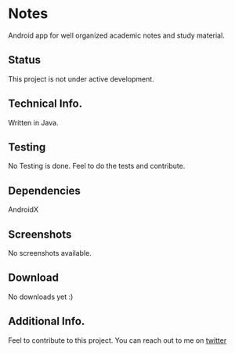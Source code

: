 # Notes

Android app for well organized academic notes and study material. 

## Status
This project is not under active development.

## Technical Info.
Written in Java.

## Testing
No Testing is done. Feel to do the tests and contribute.

## Dependencies
AndroidX

## Screenshots
No screenshots available.

## Download
No downloads yet :)

## Additional Info.
Feel to contribute to this project.
You can reach out to me on [twitter](https://twitter.com/gupta_shrinath)

